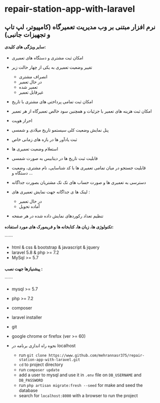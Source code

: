 # repair-station-app-with-laravel

 <h2>نرم افزار مبتنی بر وب مدیریت تعمیرگاه (کامپیوتر، لپ تاپ و تجهیزات جانبی)</h2>
 
 
 <h4>سایر ویژگی های کلیدی:</h4>
 

- امکان ثبت مشتری و دستگاه های تعمیری 

- تغییر وضعیت تعمیری به یکی از چهار حالت زیر
        <ul>
            <li>انصراف مشتری</li>
            <li>در حال تعمیر</li>
            <li>تعمیر شده</li>
            <li>غیرقابل تعمیر</li>
        </ul>
   
- امکان ثبت تمامی پرداختی های مشتری با تاریخ

- امکان ثبت هزینه های تعمیر با جزئیات و همچنین سود خالص تعمیرگاه از هر تعمیر

- احراز هویت

- پنل نمایش وضعیت کلی سیستمو تاریخ میلادی و شمسی

- ثبت یادآور ها در بازه های زمانی خاص

- استعلام وضعیت تعمیری ها

- قابلیت ثبت تاریخ ها در دیتابیس به صورت شمسی

- قابلیت جستجو در میان تمامی تعمیری ها با کد شناسایی، نام مشتری، وضعیت دستگاه و ...

- دسترسی به تعمیری ها و صورت حساب های تک تک مشتریان بصورت جداگانه

- لینک ها ی جداگانه جهت نمایش تعمیری های :
    - در حال تعمیر
    - آماده تحویل

- تنظیم تعداد رکوردهای نمایش داده شده در هر صفحه


 <h4>تکنولوژی ها، زبان ها، کتابخانه ها و فریمورک های مورد استفاده:</h4>``````

 - html & css & bootstrap & javascript & jquery
 - laravel 5.8 & php >= 7.2
 - MySql >= 5.7
 


 <h4>پیشنیازها جهت نصب :</h4>``````

 - mysql >= 5.7
 - php >= 7.2
 - composer
 - laravel installer
 - git
 - google chrome or firefox (ver >= 60)
 

- نحوه راه اندازی برنامه در localhost

    - run `git clone https://www.github.com/mehrannasr375/repair-station-app-with-laravel.git`
    - `cd` to project directory
    - run `composer update`
    - add a user to mysql and use it in `.env` file on `DB_USERNAME` and `DB_PASSWORD`
    - run `php artisan migrate:fresh --seed` for make and seed the database
    - search for `localhost:8000` with a browser to run the project



